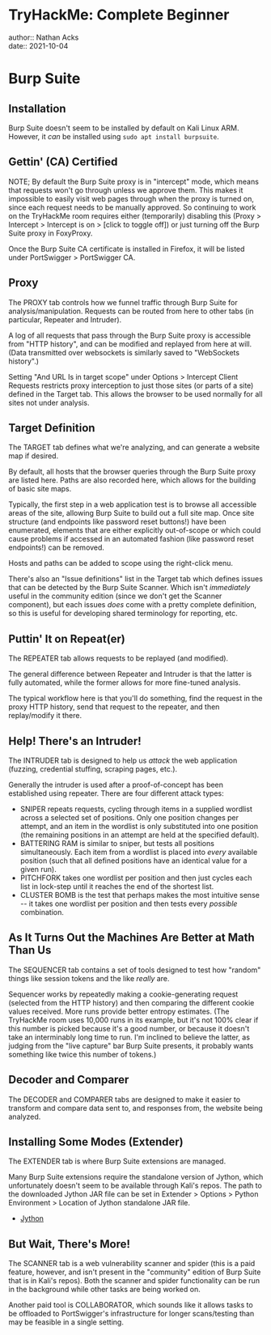 # TryHackMe: Complete Beginner

author:: Nathan Acks  
date:: 2021-10-04

# Burp Suite

## Installation

Burp Suite doesn't seem to be installed by default on Kali Linux ARM. However, it *can* be installed using `sudo apt install burpsuite`.

## Gettin' (CA) Certified

NOTE; By default the Burp Suite proxy is in "intercept" mode, which means that requests won't go through unless we approve them. This makes it impossible to easily visit web pages through when the proxy is turned on, since each request needs to be manually approved. So continuing to work on the TryHackMe room requires either (temporarily) disabling this (Proxy > Intercept > Intercept is on > [click to toggle off]) or just turning off the Burp Suite proxy in FoxyProxy.

Once the Burp Suite CA certificate is installed in Firefox, it will be listed under PortSwigger > PortSwigger CA.

## Proxy

The PROXY tab controls how we funnel traffic through Burp Suite for analysis/manipulation. Requests can be routed from here to other tabs (in particular, Repeater and Intruder).

A log of all requests that pass through the Burp Suite proxy is accessible from "HTTP history", and can be modified and replayed from here at will. (Data transmitted over websockets is similarly saved to "WebSockets history".)

Setting "And URL Is in target scope" under Options > Intercept Client Requests restricts proxy interception to just those sites (or parts of a site) defined in the Target tab. This allows the browser to be used normally for all sites not under analysis.

## Target Definition

The TARGET tab defines what we're analyzing, and can generate a website map if desired.

By default, all hosts that the browser queries through the Burp Suite proxy are listed here. Paths are also recorded here, which allows for the building of basic site maps.

Typically, the first step in a web application test is to browse all accessible areas of the site, allowing Burp Suite to build out a full site map. Once site structure (and endpoints like password reset buttons!) have been enumerated, elements that are either explicitly out-of-scope or which could cause problems if accessed in an automated fashion (like password reset endpoints!) can be removed.

Hosts and paths can be added to scope using the right-click menu.

There's also an "Issue definitions" list in the Target tab which defines issues that can be detected by the Burp Suite Scanner. Which isn't *immediately* useful in the community edition (since we don't get the Scanner component), but each issues *does* come with a pretty complete definition, so this is useful for developing shared terminology for reporting, etc.

## Puttin' It on Repeat(er)

The REPEATER tab allows requests to be replayed (and modified).

The general difference between Repeater and Intruder is that the latter is fully automated, while the former allows for more fine-tuned analysis.

The typical workflow here is that you'll do something, find the request in the proxy HTTP history, send that request to the repeater, and then replay/modify it there.

## Help! There's an Intruder!

The INTRUDER tab is designed to help us *attack* the web application (fuzzing, credential stuffing, scraping pages, etc.).

Generally the intruder is used after a proof-of-concept has been established using repeater. There are four different attack types:

* SNIPER repeats requests, cycling through items in a supplied wordlist across a selected set of positions. Only one position changes per attempt, and an item in the wordlist is only substituted into one position (the remaining positions in an attempt are held at the specified default).
* BATTERING RAM is similar to sniper, but tests all positions simultaneously. Each item from a wordlist is placed into *every* available position (such that all defined positions have an identical value for a given run).
* PITCHFORK takes one wordlist per position and then just cycles each list in lock-step until it reaches the end of the shortest list.
* CLUSTER BOMB is the test that perhaps makes the most intuitive sense -- it takes one wordlist per position and then tests every *possible* combination.

## As It Turns Out the Machines Are Better at Math Than Us

The SEQUENCER tab contains a set of tools designed to test how "random" things like session tokens and the like *really* are.

Sequencer works by repeatedly making a cookie-generating request (selected from the HTTP history) and then comparing the different cookie values received. More runs provide better entropy estimates. (The TryHackMe room uses 10,000 runs in its example, but it's not 100% clear if this number is picked because it's a good number, or because it doesn't take an interminably long time to run. I'm inclined to believe the latter, as judging from the "live capture" bar Burp Suite presents, it probably wants something like twice this number of tokens.)

## Decoder and Comparer

The DECODER and COMPARER tabs are designed to make it easier to transform and compare data sent to, and responses from, the website being analyzed.

## Installing Some Modes (Extender)

The EXTENDER tab is where Burp Suite extensions are managed.

Many Burp Suite extensions require the standalone version of Jython, which unfortunately doesn't seem to be available through Kali's repos. The path to the downloaded Jython JAR file can be set in Extender > Options > Python Environment > Location of Jython standalone JAR file.

* [Jython](https://www.jython.org)

## But Wait, There's More!

The SCANNER tab is a web vulnerability scanner and spider (this is a paid feature, however, and isn't present in the "community" edition of Burp Suite that is in Kali's repos). Both the scanner and spider functionality can be run in the background while other tasks are being worked on.

Another paid tool is COLLABORATOR, which sounds like it allows tasks to be offloaded to PortSwigger's infrastructure for longer scans/testing than may be feasible in a single setting.
